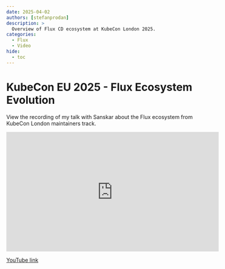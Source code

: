 ```yaml
---
date: 2025-04-02
authors: [stefanprodan]
description: >
  Overview of Flux CD ecosystem at KubeCon London 2025.
categories:
  - Flux
  - Video
hide:
  - toc
---
```


# KubeCon EU 2025 - Flux Ecosystem Evolution

View the recording of my talk with Sanskar about the Flux ecosystem
from KubeCon London maintainers track.

<!-- more -->

<iframe width="560" height="315" src="https://www.youtube-nocookie.com/embed/jikiO3CC7Zw?si=IHRFQLI1N4QVicwg" title="YouTube video player" frameborder="0" allow="accelerometer; autoplay; clipboard-write; encrypted-media; gyroscope; picture-in-picture; web-share" referrerpolicy="strict-origin-when-cross-origin" allowfullscreen></iframe>

[YouTube link](https://youtu.be/jikiO3CC7Zw)
